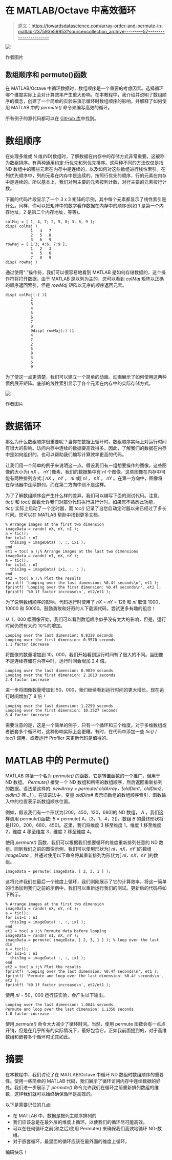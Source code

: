 # 在 MATLAB/Octave 中高效循环

> 原文：<https://towardsdatascience.com/array-order-and-permute-in-matlab-237593e59953?source=collection_archive---------57----------------------->

![](img/98e4168f22bffd1157bfff2b4ed016f8.png)

作者图片

## 数组顺序和 permute()函数

在 MATLAB/Octave 中循环数据时，数组顺序是一个重要的考虑因素。选择循环哪个维度实际上会对计算效率产生重大影响。在本教程中，我介绍并说明了数组顺序的概念，创建了一个简单的实验来演示循环时数组顺序的影响，并解释了如何使用 MATLAB 中的 *permute()* 命令来编写高效的循环。

所有例子的源代码都可以在 [GitHub 库](https://github.com/ThinkData-science/CodingTips/tree/master/matlab)中找到。

# 数组顺序

在处理多维或 N 维(ND)数组时，了解数据在内存中的存储方式非常重要。这被称为数组排序。有两种通用约定:行优先和列优先排序。这两种不同的方法仅仅是指 ND 数组中的哪些元素在内存中是连续的，以及如何对这些数组进行线性索引。在列优先顺序中，列的元素在内存中是连续的。按照行优先的顺序，行的元素在内存中是连续的。所以基本上，我们对列主要的元素按列计数，对行主要的元素按行计数。

下面的代码片段显示了一个 3 x 3 矩阵的示例，其中每个元素都显示了线性索引是什么。同样，你可以把矩阵中的数字看作数据在内存中的顺序(例如 1 是第一个内存地址，2 是第二个内存地址，等等)。

```
colMaj = [ 1, 4, 7; 2, 5, 8; 3, 6, 9 ];
disp( colMaj )
           1   4   7
           2   5   8
           3   6   9
rowMaj = [ 1:3; 4:6; 7:9 ];
           1   2   3
           4   5   6
           7   8   9
disp( rowMaj )
```

通过使用“:”操作符，我们可以很容易地看到 MATLAB 是如何存储数据的，这个操作符将打开数据。由于 MATLAB 是以列为主的，您可以看到 *colMaj* 矩阵以正确的顺序返回索引，但是 *rowMaj* 矩阵以无序的顺序返回元素。

```
disp( colMaj(:) )1
           2
           3
           4
           5
           6
           7
           8
           9disp( rowMaj(:) )1
           4
           7
           2
           5
           8
           3
           6
           9
```

为了使这一点更清楚，我们可以建立一个简单的动画。动画展示了如何使用这两种惯例展开矩阵。底部的线性索引显示了各个元素在内存中的实际存储方式。

![](img/ff7b774a692972aee4f505e56ee21028.png)

作者图片

# 数据循环

那么为什么数组顺序很重要呢？当你在数据上循环时，数组顺序实际上对运行时间有很大的影响。访问内存中连续的数据要高效得多。因此，了解我们的数据在内存中是如何组织的，也可以帮助我们编写计算效率更高的代码。

让我们用一个简单的例子来说明这一点。假设我们有一组想要操作的图像。这些图像的大小为( *nX* ， *nY* )像素，我们的数据集中有 *nI* 个图像。这些图像在内存中可能有两种排列方式:[ *nX* ， *nY* ， *nI* 或[ *nI* ， *nX* ， *nY* 。在第一方向中，图像将在存储器中连续排列，而在第二方向中则不是这样。

为了了解数组顺序会产生什么样的差异，我们可以编写下面的测试代码。注意， *tic()* 和 *toc()* 函数允许我们对部分代码执行进行计时。如果您不熟悉此功能， *tic()* 实际上启动了一个定时器，而 *toc()* 记录了自您启动定时器以来已经过了多长时间。您可以在 MATLAB 帮助中找到更多文档。

```
% Arrange images at the first two dimension
imageData = randn( nX, nY, nI );
a = tic();
for ix1=1 : nI
  thisImg = imageData( :, :, ix1 );
end
et1 = toc( a );% Arrange images at the last two dimensions
imageData = randn( nI, nX, nY );
a = tic();
for ix1=1 : nI
  thisImg = imageData( ix1, :, : );
end
et2 = toc( a );% Plot the results
fprintf( 'Looping over the last dimension: %0.4f seconds\n', et1 );
fprintf( 'Looping over the first dimension: %0.4f seconds\n', et2 );
fprintf( '%0.1f factor increase\n', et2/et1 );
```

为了说明数组顺序的影响，代码运行时使用了 *nX* = *nY* = 128 和 *nI* 取值 1000、10000 和 50000。鼓励勇敢和好奇的人下载源代码，尝试更多有趣的组合！

从 1，000 幅图像开始，我们可以看到数组顺序似乎没有太大的影响，但是，运行时间仍然有大约 10%的增加。

```
Looping over the last dimension: 0.8328 seconds
Looping over the first dimension: 0.9570 seconds
1.1 factor increase
```

将图像的数量增加到 10，000，我们开始看到运行时间有了很大的不同。当图像不是连续存储在内存中时，运行时间会增加 2.4 倍。

```
Looping over the last dimension: 0.9039 seconds
Looping over the first dimension: 2.1613 seconds
2.4 factor increase
```

进一步将图像数量增加到 50，000，我们继续看到运行时间的更大增长。现在运行时间增加了 8 倍！

```
Looping over the last dimension: 1.2299 seconds
Looping over the first dimension: 10.3527 seconds
8.4 factor increase
```

需要注意的是，这是一个简单的例子，只有一个循环和三个维度。对于多维数组或者嵌套多个循环时，这种影响实际上会更糟。有时，在代码中添加一些 *tic() / toc()* 调用，或者运行 Profiler 来更新代码是值得的。

# MATLAB 中的 Permute()

MATLAB 包括一个名为 *permute()* 的函数，它是转置函数的一个推广，但用于 ND 数组。 *Permute()* 接受一个 ND 数组和所需的数组顺序，然后返回重新排列的数据。语法是这样的: *newArray = permute( oldArray，[oldDim1，oldDim2，oldIm3 等…]* )。在该语法中，变量 *oldDim#* 表示旧数组的数组顺序索引，函数输入中的位置表示新数组顺序位置。

例如，假设我们有一个形状为[200，450，120，680]的 ND 数组， *A* ，我们这样调用 permute()函数: *B* = permute( A，[3，1，4，2])。数组 *B* 的最终形状将是[120，200，680，450]。这里，我们将维度 3 移至维度 1，维度 1 移至维度 2，维度 4 移至维度 3，维度 2 移至维度 4。

使用 *permute()* 函数，我们可以根据我们想要循环的维度重新排列任意的 ND 数组。回到我们之前的图像示例，我们可以使用形状为[ *nI，nX，nY* ]的数组 *imageData* ，并通过使用以下命令将其重新排列为形状为[ *nI，nX，nY* ]的数组。

```
imageData = permute( imageData, [ 2, 3, 1 ] );
```

这将允许我们在最后一个维度上循环，我们刚刚展示了它的计算效率。将这一简单的行添加到我们之前的示例中，我们可以重新运行我们的测试。更新后的代码将如下所示。

```
% Arrange images at the first two dimension
imageData = randn( nX, nY, nI );
a = tic();
for ix1=1 : nI
  thisImg = imageData( :, :, ix1 );
end
et1 = toc( a );% Permute data before looping
imageData = randn( nI, nX, nY );
imageData = permute( imageData, [ 2, 3, 1 ] ); % loop over the last dim
a = tic();
for ix1=1 : nI
  thisImg = imageData( :, :, ix1 );
end
et2 = toc( a );% Plot the results
fprintf( 'Looping over the last dimension: %0.4f seconds\n', et1 );
fprintf( 'Permute and loop over the last dimension: %0.4f seconds\n', et2 );
fprintf( '%0.1f factor increase\n', et2/et1 );
```

使用 *nI* = 50，000 运行该实验，会产生以下输出。

```
Looping over the last dimension: 1.0844 seconds
Permute and loop over the last dimension: 1.1350 seconds
1.0 factor increase
```

使用 *permute()* 命令大大减少了循环时间。当然，使用 permute 函数会有一点点开销，但是在几乎所有的实际情况下，最好包含它。正如我前面提到的，对于高维数组和嵌套多个循环时尤其如此。

# 摘要

在本教程中，我们讨论了在 MATLAB/Octave 中循环 ND 数组时数组顺序的重要性。使用一些简单的 MATLAB 代码，我们展示了循环访问内存中连续数据的好处。我们进一步展示了 *permute()* 命令允许我们在循环之前重新排列数组的维数，这样我们就可以始终确保循环是高效的。

以下是需要记住的几点:

*   在 MATLAB 中，数据是按列主顺序排列的
*   我们应该总是在最外层的维度上循环，以使我们的循环尽可能高效。
*   可以在任何循环之前(和之后)使用 Permute() 来确保我们高效地循环 ND-数组。
*   对于嵌套循环，最里面的循环应该在最外面的维度上循环。

编码快乐！